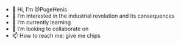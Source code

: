 - 👋 Hi, I’m @PugeHenis
- 👀 I’m interested in the industrial revolution and its consequences
- 🌱 I’m currently learning 
- 💞️ I’m looking to collaborate on 
- 📫 How to reach me: give me chips

<!---
sdrawkcaBemaN/sdrawkcaBemaN is a ✨ special ✨ repository because its `README.md` (this file) appears on your GitHub profile.
You can click the Preview link to take a look at your changes.
--->
